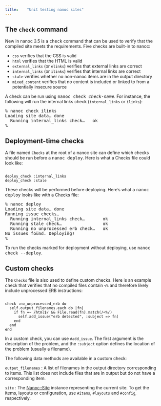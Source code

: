 ```yaml
---
title:    "Unit testing nanoc sites"
---
```


The `check` command
-------------------

New in nanoc 3.5 is a <kbd>check</kbd> command that can be used to verify that the compiled site meets the requirements. Five checks are built-in to nanoc:

* `css` verifies that the CSS is valid
* `html` verifies that the HTML is valid
* `external_links` (or `elinks`) verifies that external links are correct
* `internal_links` (or `ilinks`) verifies that internal links are correct
* `stale` verifies whether no non-nanoc items are in the output directory
* `mixed_content` verifies that no content is included or linked to from a potentially insecure source

A check can be run using <kbd>nanoc check <var>check-name</var></kbd>. For instance, the following will run the internal links check (`internal_links` or `ilinks`):

<pre title="Running a check"><span class="prompt">%</span> <kbd>nanoc check ilinks</kbd>
Loading site data… done
  Running internal_links check…   ok
<span class="prompt">%</span></pre>

Deployment-time checks
----------------------

A file named `Checks` at the root of a nanoc site can define which checks should be run before a <kbd>nanoc deploy</kbd>. Here is what a Checks file could look like:

<pre title="Defining checks to be run before deployment"><code class="language-ruby">
deploy_check :internal_links
deploy_check :stale
</code></pre>

These checks will be performed before deploying. Here’s what a <kbd>nanoc deploy</kbd> looks like with a Checks file:

<pre title="Deploying with a Checks file"><span class="prompt">%</span> <kbd>nanoc deploy</kbd>
Loading site data… done
Running issue checks…
  Running internal_links check…       ok
  Running stale check…                ok
  Running no_unprocessed_erb check…   ok
No issues found. Deploying!
<span class="prompt">%</span></pre>

To run the checks marked for deployment without deploying, use <kbd>nanoc check --deploy</kbd>.

Custom checks
-------------

The `Checks` file is also used to define custom checks. Here is an example check that verifies that no compiled files contain <code>&lt;%</code> and therefore likely include unprocessed ERB instructions:

<pre title="Defining a custom check"><code class="language-ruby">
check :no_unprocessed_erb do
  self.output_filenames.each do |fn|
    if fn =~ /html$/ &amp;&amp; File.read(fn).match(/&lt;%/)
      self.add_issue("erb detected", :subject => fn)
    end
  end
end
</code></pre>

In a custom check, you can use `#add_issue`. The first argument is the description of the problem, and the `:subject` option defines the location of the problem (usually a filename).

The following data methods are available in a custom check:

`output_filenames`
: A list of filenames in the output directory corresponding to items. This list
  does not include files that are in output but do not have a corresponding item.

`site`
: The [Nanoc::Site](/docs/api/Nanoc/Site.html) instance representing the current
  site. To get the items, layouts or configuration, use `#items`, `#layouts` and
  `#config`, respectively.
